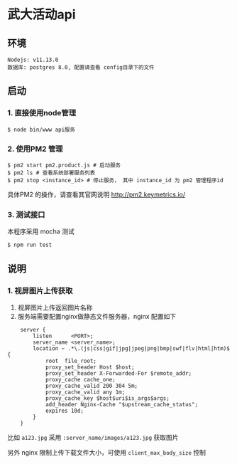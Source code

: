 # 武大活动api

## 环境
```
Nodejs: v11.13.0
数据库: postgres 8.0, 配置请查看 config目录下的文件
```

## 启动
### 1. 直接使用node管理
```
$ node bin/www api服务
```

### 2. 使用PM2 管理
```
$ pm2 start pm2.product.js # 启动服务
$ pm2 ls # 查看系统部署服务列表
$ pm2 stop <instance_id> # 停止服务， 其中 instance_id 为 pm2 管理程序id
```
具体PM2 的操作，请查看其官网说明 http://pm2.keymetrics.io/

### 3. 测试接口
本程序采用 mocha 测试
```
$ npm run test

```

## 说明
### 1. 视屏图片上传获取
1. 视屏图片上传返回图片名称
2. 服务端需要配置nginx做静态文件服务器，nginx 配置如下
```
    server {
        listen      <PORT>;
        server_name <server_name>;        
        location ~ .*\.(js|css|gif|jpg|jpeg|png|bmp|swf|flv|html|htm)$ {
            root  file_root;
            proxy_set_header Host $host;
            proxy_set_header X-Forwarded-For $remote_addr;
            proxy_cache cache_one;
            proxy_cache_valid 200 304 5m;
            proxy_cache_valid any 1m;
            proxy_cache_key $host$uri$is_args$args;
            add_header Nginx-Cache "$upstream_cache_status";
            expires 10d;
        }
    }

```

比如 `a123.jpg` 采用 `:server_name/images/a123.jpg` 获取图片

另外 nginx 限制上传下载文件大小，可使用 `client_max_body_size` 控制
